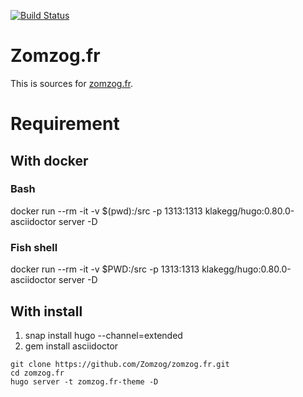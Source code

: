 [![Build Status](https://travis-ci.org/Zomzog/zomzog.fr.svg?branch=master)](https://travis-ci.org/Zomzog/zomzog.fr)

Zomzog.fr
==========

This is sources for [zomzog.fr](https://zomzog.fr/).

# Requirement

## With docker

### Bash
docker run --rm -it   -v $(pwd):/src   -p 1313:1313   klakegg/hugo:0.80.0-asciidoctor   server -D

### Fish shell
docker run --rm -it   -v $PWD:/src   -p 1313:1313   klakegg/hugo:0.80.0-asciidoctor   server -D

## With install
1. snap install hugo --channel=extended
2. gem install asciidoctor

<pre><code>git clone https://github.com/Zomzog/zomzog.fr.git
cd zomzog.fr
hugo server -t zomzog.fr-theme -D
</code></pre>